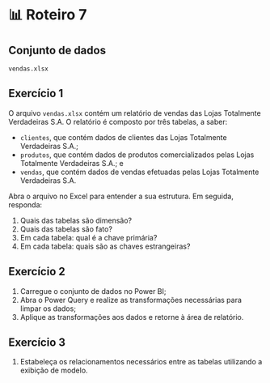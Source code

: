 # 📊 Roteiro 7

## Conjunto de dados

`vendas.xlsx`

## Exercício 1

O arquivo `vendas.xlsx` contém um relatório de vendas das Lojas Totalmente Verdadeiras S.A. O relatório é composto por três tabelas, a saber:

- `clientes`, que contém dados de clientes das Lojas Totalmente Verdadeiras S.A.;
- `produtos`, que contém dados de produtos comercializados pelas Lojas Totalmente Verdadeiras S.A.; e
- `vendas`, que contém dados de vendas efetuadas pelas Lojas Totalmente Verdadeiras S.A.

Abra o arquivo no Excel para entender a sua estrutura. Em seguida, responda:

1. Quais das tabelas são dimensão?
2. Quais das tabelas são fato?
3. Em cada tabela: qual é a chave primária?
4. Em cada tabela: quais são as chaves estrangeiras?

## Exercício 2 

1. Carregue o conjunto de dados no Power BI;
2. Abra o Power Query e realize as transformações necessárias para limpar os dados;
3. Aplique as transformações aos dados e retorne à área de relatório.

## Exercício 3

1. Estabeleça os relacionamentos necessários entre as tabelas utilizando a exibição de modelo.

